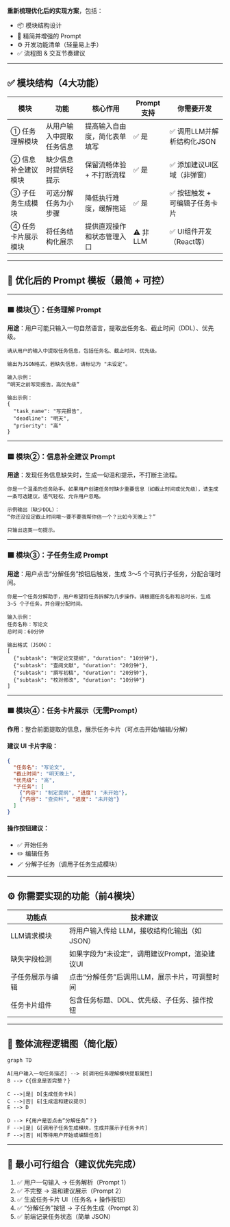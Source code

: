  **重新梳理优化后的实现方案**，包括：

- 📦 模块结构设计  
- 🧠 精简并增强的 Prompt  
- ⚙️ 开发功能清单（轻量易上手）  
- ✅ 流程图 & 交互节奏建议

---

## ✅ 模块结构（4大功能）

| 模块 | 功能 | 核心作用 | Prompt 支持 | 你需要开发 |
|------|------|----------|---------------|--------------|
| ① 任务理解模块 | 从用户输入中提取任务信息 | 提高输入自由度，简化表单填写 | ✅ 是 | ✅ 调用LLM并解析结构化JSON |
| ② 信息补全建议模块 | 缺少信息时提供轻提示 | 保留流畅体验 + 不打断流程 | ✅ 是 | ✅ 添加建议UI区域（非弹窗） |
| ③ 子任务生成模块 | 可选分解任务为小步骤 | 降低执行难度，缓解拖延 | ✅ 是 | ✅ 按钮触发 + 可编辑子任务卡片 |
| ④ 任务卡片展示模块 | 将任务结构化展示 | 提供直观操作和状态管理入口 | ⚠️ 非LLM | ✅ UI组件开发（React等） |

---

## 🧠 优化后的 Prompt 模板（最简 + 可控）

---

### 🟩 模块①：任务理解 Prompt

**用途**：用户可能只输入一句自然语言，提取出任务名、截止时间（DDL）、优先级。

```plaintext
请从用户的输入中提取任务信息，包括任务名、截止时间、优先级。

输出为JSON格式，若缺失信息，请标记为 "未设定"。

输入示例：
“明天之前写完报告，高优先级”

输出示例：
{
  "task_name": "写完报告",
  "deadline": "明天",
  "priority": "高"
}
```

---

### 🟨 模块②：信息补全建议 Prompt

**用途**：发现任务信息缺失时，生成一句温和提示，不打断主流程。

```plaintext
你是一个温柔的任务助手。如果用户创建任务时缺少重要信息（如截止时间或优先级），请生成一条可选建议，语气轻松、允许用户忽略。

示例输出（缺少DDL）：
“你还没设定截止时间哦～要不要我帮你估一个？比如今天晚上？”

只输出这类一句提示。
```

---

### 🟦 模块③：子任务生成 Prompt

**用途**：用户点击“分解任务”按钮后触发，生成 3～5 个可执行子任务，分配合理时间。

```plaintext
你是一个任务分解助手，用户希望将任务拆解为几步操作。请根据任务名称和总时长，生成 3~5 个子任务，并合理分配时间。

输入示例：
任务名称：写论文  
总时间：60分钟

输出格式（JSON）：
[
  {"subtask": "制定论文提纲", "duration": "10分钟"},
  {"subtask": "查阅文献", "duration": "20分钟"},
  {"subtask": "撰写初稿", "duration": "20分钟"},
  {"subtask": "校对修改", "duration": "10分钟"}
]
```

---

### 🟥 模块④：任务卡片展示（无需Prompt）

**作用**：整合前面提取的信息，展示任务卡片（可点击开始/编辑/分解）

#### 建议 UI 卡片字段：

```json
{
  "任务名": "写论文",
  "截止时间": "明天晚上",
  "优先级": "高",
  "子任务": [
    {"内容": "制定提纲", "进度": "未开始"},
    {"内容": "查资料", "进度": "未开始"}
  ]
}
```

#### 操作按钮建议：
- ✅ 开始任务  
- ✏️ 编辑任务  
- 🪄 分解子任务（调用子任务生成模块）

---

## ⚙️ 你需要实现的功能（前4模块）

| 功能点 | 技术建议 |
|--------|----------|
| LLM请求模块 | 将用户输入传给 LLM，接收结构化输出（如 JSON） |
| 缺失字段检测 | 如果字段为“未设定”，调用建议Prompt，渲染建议UI |
| 子任务展示与编辑 | 点击“分解任务”后调用LLM，展示卡片，可调整时间 |
| 任务卡片组件 | 包含任务标题、DDL、优先级、子任务、操作按钮 |

---

## 🔄 整体流程逻辑图（简化版）

```mermaid
graph TD

A[用户输入一句任务描述] --> B[调用任务理解模块提取属性]
B --> C{信息是否完整？}

C -->|是| D[生成任务卡片]
C -->|否| E[生成温和建议提示]
E --> D

D --> F{用户是否点击“分解任务”？}
F -->|是| G[调用子任务生成模块，生成并展示子任务卡片]
F -->|否| H[等待用户开始或编辑任务]
```

---

## 🧪 最小可行组合（建议优先完成）

1. ✅ 用户一句输入 → 任务解析（Prompt 1）  
2. ✅ 不完整 → 温和建议展示（Prompt 2）  
3. ✅ 生成任务卡片 UI（任务名 + 操作按钮）  
4. ✅ “分解任务”按钮 → 子任务生成（Prompt 3）  
5. ✅ 前端记录任务状态（简单 JSON）
